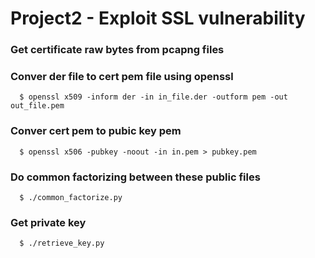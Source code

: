 # Project2 - Exploit SSL vulnerability 

### Get certificate raw bytes from pcapng files
### Conver der file to cert pem file using openssl
```
  $ openssl x509 -inform der -in in_file.der -outform pem -out out_file.pem
```
### Conver cert pem to pubic key pem
```
  $ openssl x506 -pubkey -noout -in in.pem > pubkey.pem
```

### Do common factorizing between these public files
```
  $ ./common_factorize.py
```

### Get private key
```
  $ ./retrieve_key.py
```

